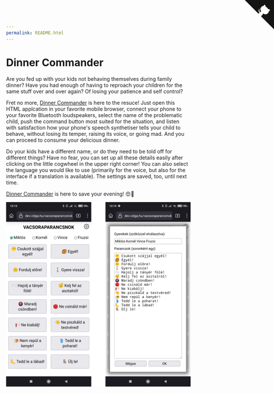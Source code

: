 ```yaml
---
permalink: README.html
---
```


<a href="https://github.com/dhanak/dinnercommander" class="github-corner" aria-label="View source on GitHub"><svg width="80" height="80" viewBox="0 0 250 250" style="fill:#151513; color:#fff; position: absolute; top: 0; border: 0; right: 0;" aria-hidden="true"><path d="M0,0 L115,115 L130,115 L142,142 L250,250 L250,0 Z"></path><path d="M128.3,109.0 C113.8,99.7 119.0,89.6 119.0,89.6 C122.0,82.7 120.5,78.6 120.5,78.6 C119.2,72.0 123.4,76.3 123.4,76.3 C127.3,80.9 125.5,87.3 125.5,87.3 C122.9,97.6 130.6,101.9 134.4,103.2" fill="currentColor" style="transform-origin: 130px 106px;" class="octo-arm"></path><path d="M115.0,115.0 C114.9,115.1 118.7,116.5 119.8,115.4 L133.7,101.6 C136.9,99.2 139.9,98.4 142.2,98.6 C133.8,88.0 127.5,74.4 143.8,58.0 C148.5,53.4 154.0,51.2 159.7,51.0 C160.3,49.4 163.2,43.6 171.4,40.1 C171.4,40.1 176.1,42.5 178.8,56.2 C183.1,58.6 187.2,61.8 190.9,65.4 C194.5,69.0 197.7,73.2 200.1,77.6 C213.8,80.2 216.3,84.9 216.3,84.9 C212.7,93.1 206.9,96.0 205.4,96.6 C205.1,102.4 203.0,107.8 198.3,112.5 C181.9,128.9 168.3,122.5 157.7,114.1 C157.9,116.9 156.7,120.9 152.7,124.9 L141.0,136.5 C139.8,137.7 141.6,141.9 141.8,141.8 Z" fill="currentColor" class="octo-body"></path></svg></a><style>.github-corner:hover .octo-arm{animation:octocat-wave 560ms ease-in-out}@keyframes octocat-wave{0%,100%{transform:rotate(0)}20%,60%{transform:rotate(-25deg)}40%,80%{transform:rotate(10deg)}}@media (max-width:500px){.github-corner:hover .octo-arm{animation:none}.github-corner .octo-arm{animation:octocat-wave 560ms ease-in-out}}</style>

# Dinner Commander

Are you fed up with your kids not behaving themselves during family dinner? Have
you had enough of having to reproach your children for the same stuff over and
over again? Of losing your patience and self control?

Fret no more, [Dinner Commander][dinnercommander] is here to the resuce! Just
open this HTML applcation in your favorite mobile browser, connect your phone to
your favorite Bluetooth loudspeakers, select the name of the problematic child,
push the command button most suited for the situation, and listen with
satisfaction how your phone's speech synthetiser tells your child to behave,
without losing its temper, raising its voice, or going mad. And you can proceed
to consume your delicious dinner.

Do your kids have a different name, or do they need to be told off for different
things? Have no fear, you can set up all these details easily after clicking on
the little cogwheel in the upper right corner! You can also select the language
you would like to use (primarily for the voice, but also for the interface if a
translation is available). The settings are saved, too, until next time.

[Dinner Commander][dinnercommander] is here to save your evening! 😍🥐

<img src="screenshots.png" width="700" style="display:block; margin: 10px auto;">

[dinnercommander]: https://dev.vidga.hu/dinnercommander
